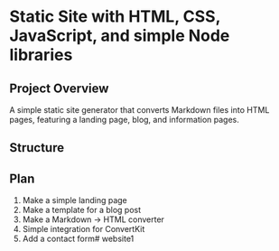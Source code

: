 # Static Site with HTML, CSS, JavaScript, and simple Node libraries

## Project Overview
A simple static site generator that converts Markdown files into HTML pages, featuring a landing page, blog, and information pages.

## Structure

## Plan

1. Make a simple landing page
2. Make a template for a blog post
3. Make a Markdown -> HTML converter
4. Simple integration for ConvertKit
5. Add a contact form#   w e b s i t e 1  
 